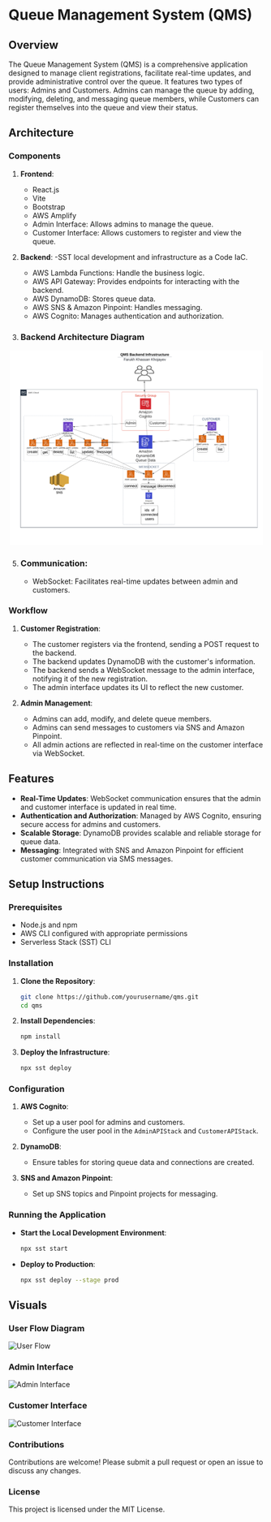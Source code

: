 # Queue Management System (QMS)

## Overview

The Queue Management System (QMS) is a comprehensive application designed to manage client registrations, facilitate real-time updates, and provide administrative control over the queue. It features two types of users: Admins and Customers. Admins can manage the queue by adding, modifying, deleting, and messaging queue members, while Customers can register themselves into the queue and view their status.

## Architecture

### Components

1. **Frontend**:
    - React.js
    - Vite
    - Bootstrap 
    - AWS Amplify 
    - Admin Interface: Allows admins to manage the queue.
    - Customer Interface: Allows customers to register and view the queue.

3. **Backend**:
     -SST local development and infrastructure as a Code IaC. 
    - AWS Lambda Functions: Handle the business logic.
    - AWS API Gateway: Provides endpoints for interacting with the backend.
    - AWS DynamoDB: Stores queue data.
    - AWS SNS & Amazon Pinpoint: Handles messaging.
    - AWS Cognito: Manages authentication and authorization.
4. ### Backend Architecture Diagram
<p align="center">
   <img src="https://github.com/Farukh-AVA/QMS/blob/main/packages/frontend/src/assets/AWS%20QMS%20Diagram%20(1).pdf"  width=500><br>
</p>

5. ### Communication:
    - WebSocket: Facilitates real-time updates between admin and customers.

### Workflow

1. **Customer Registration**:
    - The customer registers via the frontend, sending a POST request to the backend.
    - The backend updates DynamoDB with the customer's information.
    - The backend sends a WebSocket message to the admin interface, notifying it of the new registration.
    - The admin interface updates its UI to reflect the new customer.

2. **Admin Management**:
    - Admins can add, modify, and delete queue members.
    - Admins can send messages to customers via SNS and Amazon Pinpoint.
    - All admin actions are reflected in real-time on the customer interface via WebSocket.

## Features

- **Real-Time Updates**: WebSocket communication ensures that the admin and customer interface is updated in real time.
- **Authentication and Authorization**: Managed by AWS Cognito, ensuring secure access for admins and customers.
- **Scalable Storage**: DynamoDB provides scalable and reliable storage for queue data.
- **Messaging**: Integrated with SNS and Amazon Pinpoint for efficient customer communication via SMS messages.

## Setup Instructions

### Prerequisites

- Node.js and npm
- AWS CLI configured with appropriate permissions
- Serverless Stack (SST) CLI

### Installation

1. **Clone the Repository**:
    ```bash
    git clone https://github.com/yourusername/qms.git
    cd qms
    ```

2. **Install Dependencies**:
    ```bash
    npm install
    ```

3. **Deploy the Infrastructure**:
    ```bash
    npx sst deploy
    ```

### Configuration

1. **AWS Cognito**:
    - Set up a user pool for admins and customers.
    - Configure the user pool in the `AdminAPIStack` and `CustomerAPIStack`.

2. **DynamoDB**:
    - Ensure tables for storing queue data and connections are created.
    
3. **SNS and Amazon Pinpoint**:
    - Set up SNS topics and Pinpoint projects for messaging.

### Running the Application

- **Start the Local Development Environment**:
    ```bash
    npx sst start
    ```

- **Deploy to Production**:
    ```bash
    npx sst deploy --stage prod
    ```

## Visuals



### User Flow Diagram

![User Flow](path/to/user-flow-diagram.png)

### Admin Interface

![Admin Interface](path/to/admin-interface-screenshot.png)

### Customer Interface

![Customer Interface](path/to/customer-interface-screenshot.png)

### Contributions
Contributions are welcome! Please submit a pull request or open an issue to discuss any changes.

### License
This project is licensed under the MIT License.


